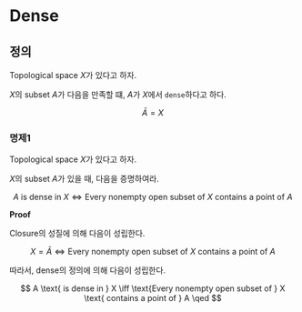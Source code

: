 # Dense
## 정의
Topological space $X$가 있다고 하자.

$X$의 subset $A$가 다음을 만족할 떄, $A$가 $X$에서 `dense`하다고 하다.

$$ \bar{A} = X $$

### 명제1
Topological space $X$가 있다고 하자.

$X$의 subset $A$가 있을 때, 다음을 증명하여라.

$$ A \text{ is dense in } X \iff \text{Every nonempty open subset of } X \text{ contains a point of } A $$

**Proof**

Closure의 성질에 의해 다음이 성립한다.

$$ X = \bar{A} \iff \text{Every nonempty open subset of } X \text{ contains a point of } A $$

따라서, dense의 정의에 의해 다음이 성립한다.

$$ A \text{ is dense in } X \iff \text{Every nonempty open subset of } X \text{ contains a point of } A \qed $$
